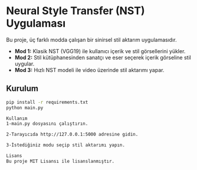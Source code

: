 # Neural Style Transfer (NST) Uygulaması

Bu proje, üç farklı modda çalışan bir sinirsel stil aktarım uygulamasıdır.  
- **Mod 1:** Klasik NST (VGG19) ile kullanıcı içerik ve stil görsellerini yükler.  
- **Mod 2:** Stil kütüphanesinden sanatçı ve eser seçerek içerik görseline stil uygular.  
- **Mod 3:** Hızlı NST modeli ile video üzerinde stil aktarımı yapar.

## Kurulum
```bash
pip install -r requirements.txt
python main.py

Kullanım
1-main.py dosyasını çalıştırın.

2-Tarayıcıda http://127.0.0.1:5000 adresine gidin.

3-İstediğiniz modu seçip stil aktarımı yapın.

Lisans
Bu proje MIT Lisansı ile lisanslanmıştır.

